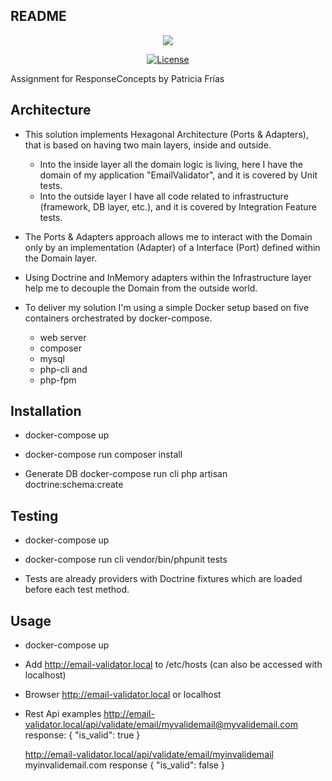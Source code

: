 ## README

<p align="center"><img src="https://laravel.com/assets/img/components/logo-laravel.svg"></p>
<p align="center">
<a href="https://packagist.org/packages/laravel/framework"><img src="https://poser.pugx.org/laravel/framework/license.svg" alt="License"></a>
</p>

Assignment for ResponseConcepts by Patricia Frías

## Architecture 

- This solution implements Hexagonal Architecture (Ports & Adapters), that is based on having 
two main layers, inside and outside.
    - Into the inside layer all the domain logic is living, here I have the domain of my application "EmailValidator", 
      and it is covered by Unit tests.
    - Into the outside layer I have all code related to infrastructure (framework, DB layer, etc.), and it is covered 
      by Integration Feature tests. 
- The Ports & Adapters approach allows me to interact with the Domain only by an implementation (Adapter) of a 
    Interface (Port) defined within the Domain layer.
     
- Using Doctrine and InMemory adapters within the Infrastructure layer help me to decouple the Domain from the outside world. 

- To deliver my solution I'm using a simple Docker setup based on five containers orchestrated by docker-compose.
    - web server
    - composer
    - mysql
    - php-cli and 
    - php-fpm

## Installation

- docker-compose up
       
- docker-compose run composer install
    
- Generate DB
    docker-compose run cli php artisan doctrine:schema:create
    
## Testing

- docker-compose up
    
- docker-compose run cli vendor/bin/phpunit tests

- Tests are already providers with Doctrine fixtures which are loaded before each test method.
    
## Usage

- docker-compose up
    
- Add http://email-validator.local to /etc/hosts (can also be accessed with localhost)
    
- Browser
    http://email-validator.local or localhost
    
- Rest Api examples
    http://email-validator.local/api/validate/email/myvalidemail@myvalidemail.com  
        response: 
            {
                "is_valid": true
            }
           
    http://email-validator.local/api/validate/email/myinvalidemail myinvalidemail.com
        response
            {
                "is_valid": false
            }
    
